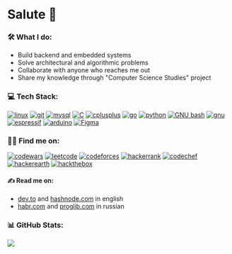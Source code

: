 # Salute 👋

### 🛠 What I do:
- Build backend and embedded systems
- Solve architectural and algorithmic problems
- Collaborate with anyone who reaches me out
- Share my knowledge through "Computer Science Studies" project

### 💻 Tech Stack:
<a href='https://github.com/amirdev0' target="_blank"><img alt='linux' src='https://img.shields.io/badge/linux-100000?style=for-the-badge&logo=linux&logoColor=5fa9c9&labelColor=f0f0f0&color=5fa9c9'/></a>
<a href='https://github.com/amirdev0' target="_blank"><img alt='git' src='https://img.shields.io/badge/git-100000?style=for-the-badge&logo=git&logoColor=5fa9c9&labelColor=f0f0f0&color=5fa9c9'/></a>
<a href='https://github.com/amirdev0' target="_blank"><img alt='mysql' src='https://img.shields.io/badge/mysql-100000?style=for-the-badge&logo=mysql&logoColor=5fa9c9&labelColor=f0f0f0&color=5fa9c9'/></a>
<a href='https://github.com/amirdev0' target="_blank"><img alt='C' src='https://img.shields.io/badge/C-100000?style=for-the-badge&logo=C&logoColor=5fa9c9&labelColor=f0f0f0&color=5fa9c9'/></a>
<a href='https://github.com/amirdev0' target="_blank"><img alt='cplusplus' src='https://img.shields.io/badge/C++-100000?style=for-the-badge&logo=cplusplus&logoColor=5fa9c9&labelColor=f0f0f0&color=5fa9c9'/></a>
<a href='https://github.com/amirdev0' target="_blank"><img alt='go' src='https://img.shields.io/badge/golang-100000?style=for-the-badge&logo=go&logoColor=5fa9c9&labelColor=f0f0f0&color=5fa9c9'/></a>
<a href='https://github.com/amirdev0' target="_blank"><img alt='python' src='https://img.shields.io/badge/python-100000?style=for-the-badge&logo=python&logoColor=5fa9c9&labelColor=f0f0f0&color=5fa9c9'/></a>
<a href='https://github.com/amirdev0' target="_blank"><img alt='GNU bash' src='https://img.shields.io/badge/bash-100000?style=for-the-badge&logo=GNU bash&logoColor=5fa9c9&labelColor=f0f0f0&color=5fa9c9'/></a>
<a href='https://github.com/amirdev0' target="_blank"><img alt='gnu' src='https://img.shields.io/badge/gnu_make-100000?style=for-the-badge&logo=gnu&logoColor=5fa9c9&labelColor=f0f0f0&color=5fa9c9'/></a>
<a href='https://github.com/amirdev0' target="_blank"><img alt='espressif' src='https://img.shields.io/badge/espressif-100000?style=for-the-badge&logo=espressif&logoColor=5fa9c9&labelColor=f0f0f0&color=5fa9c9'/></a>
<a href='https://github.com/amirdev0' target="_blank"><img alt='arduino' src='https://img.shields.io/badge/arduino-100000?style=for-the-badge&logo=arduino&logoColor=5fa9c9&labelColor=f0f0f0&color=5fa9c9'/></a>
<a href='https://github.com/amirdev0' target="_blank"><img alt='Figma' src='https://img.shields.io/badge/Figma-100000?style=for-the-badge&logo=Figma&logoColor=5fa9c9&labelColor=f0f0f0&color=5fa9c9'/></a>

### 👨‍💻 Find me on:
<a href='https://www.codewars.com/users/amirdev0' target="_blank"><img alt='codewars' src='https://img.shields.io/badge/codewars-100000?style=flat&logo=codewars&logoColor=f0f0f0&labelColor=5fa9c9&color=5fa9c9'/></a>
<a href='https://leetcode.com/amirdev0/' target="_blank"><img alt='leetcode' src='https://img.shields.io/badge/leetcode-100000?style=flat&logo=leetcode&logoColor=f0f0f0&labelColor=5fa9c9&color=5fa9c9'/></a>
<a href='https://codeforces.com/profile/amig0' target="_blank"><img alt='codeforces' src='https://img.shields.io/badge/codeforces-100000?style=flat&logo=codeforces&logoColor=f0f0f0&labelColor=5fa9c9&color=5fa9c9'/></a>
<a href='https://www.hackerrank.com/profile/amirdev0' target="_blank"><img alt='hackerrank' src='https://img.shields.io/badge/hackerrank-100000?style=flat&logo=hackerrank&logoColor=f0f0f0&labelColor=5fa9c9&color=5fa9c9'/></a>
<a href='https://www.codechef.com/users/amirdev0' target="_blank"><img alt='codechef' src='https://img.shields.io/badge/codechef-100000?style=flat&logo=codechef&logoColor=f0f0f0&labelColor=5fa9c9&color=5fa9c9'/></a>
<a href='https://www.hackerearth.com/@amirdev0' target="_blank"><img alt='hackerearth' src='https://img.shields.io/badge/hackerearth-100000?style=flat&logo=hackerearth&logoColor=f0f0f0&labelColor=5fa9c9&color=5fa9c9'/></a>
<a href='' target="_blank"><img alt='hackthebox' src='https://img.shields.io/badge/hackthebox-100000?style=flat&logo=hackthebox&logoColor=f0f0f0&labelColor=5fa9c9&color=5fa9c9'/></a>

#### ✍️ Read me on:
- [dev.to](https://dev.to/amirdev0) and [hashnode.com](https://hashnode.com/@amirdev0) in english
- [habr.com](https://habr.com/ru/users/amirdev0/) and [proglib.com](https://proglib.io/u/amirdev0) in russian

### 📊 GitHub Stats:
![](https://github-readme-stats.vercel.app/api/top-langs/?username=amirdev0&theme=default&hide_border=false&include_all_commits=false&count_private=false&layout=compact)
